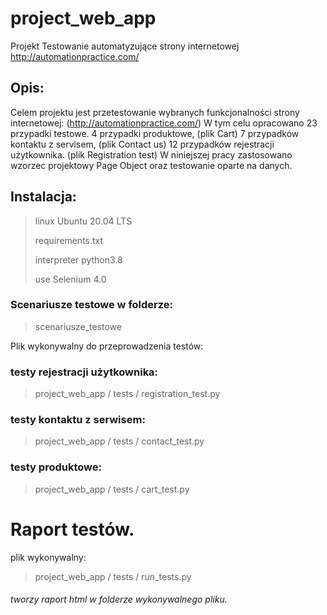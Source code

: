 # project_web_app

Projekt 
Testowanie automatyzujące strony internetowej http://automationpractice.com/

## Opis:
Celem projektu jest przetestowanie wybranych funkcjonalności strony internetowej:
(http://automationpractice.com/)
W tym celu opracowano 23 przypadki testowe.
4 przypadki produktowe, (plik Cart)
7 przypadków kontaktu z servisem, (plik Contact us)
12 przypadków rejestracji użytkownika. (plik Registration test)
W niniejszej pracy zastosowano wzorzec projektowy Page Object oraz testowanie oparte na danych.

## Instalacja:
>linux Ubuntu 20.04 LTS
>
> requirements.txt
> 
> interpreter python3.8
> 
> use Selenium 4.0

### Scenariusze testowe w folderze:
>scenariusze_testowe


Plik wykonywalny do przeprowadzenia testów:
### testy rejestracji użytkownika:
> project_web_app / tests /
> registration_test.py
### testy kontaktu z serwisem:
> project_web_app / tests /
> contact_test.py
### testy produktowe:
> project_web_app / tests /
> cart_test.py


# Raport testów.
plik wykonywalny:
> project_web_app / tests /
> run_tests.py

###### tworzy raport html w folderze wykonywalnego pliku.
